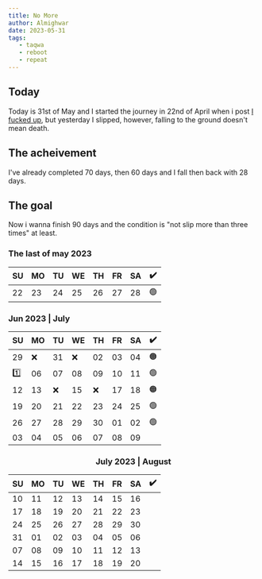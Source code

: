 ```yaml
---
title: No More
author: Almighwar
date: 2023-05-31
tags:
   - taqwa
   - reboot
   - repeat
---
```


## Today

Today is 31st of May and  I started the journey in 22nd of April when i post [I fucked up](/i/fucked/up), but yesterday I slipped, however, falling to the ground doesn't mean death.

## The acheivement 

I've already completed 70 days, then 60 days and I fall then back with 28 days. 

## The goal

Now i wanna finish 90 days and the condition is "not slip more than three times" at least.


   
### The last of may 2023
<div id="header" align="center" style="text-align: center;">
   
|SU|MO|TU|WE|TH|FR|SA|:heavy_check_mark:|
|-|-|-|-|-|-|-|-|
|22|23|24|25|26|27|28|:green_circle:|
   
</div>

### Jun 2023 | July
<div id="header" align="center" style="text-align: center;">

|SU|MO|TU|WE|TH|FR|SA|:heavy_check_mark:|
|-|-|-|-|-|-|-|-|
|29|:x:|31|:x:|02|03|04|:orange_circle:|
|:one:|06|07|08|09|10|11|:green_circle:|
|12|13|:x:|15|:x:|17|18|:orange_circle:|
|19|20|21|22|23|24|25|:green_circle:|
|26|27|28|29|30|01|02|:green_circle:|
|03|04|05|06|07|08|09||

### July 2023 | August
<div id="header" align="center" style="text-align: center;">
   
|SU|MO|TU|WE|TH|FR|SA|:heavy_check_mark:|
|-|-|-|-|-|-|-|-|
|10|11|12|13|14|15|16||
|17|18|19|20|21|22|23||
|24|25|26|27|28|29|30||
|31|01|02|03|04|05|06||
|07|08|09|10|11|12|13||
|14|15|16|17|18|19|20||

</div>
